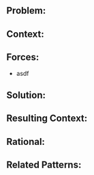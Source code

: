 # <PATTERN NAME>


## Problem:


## Context:


## Forces:
- asdf


## Solution:


## Resulting Context:


## Rational:


## Related Patterns:

